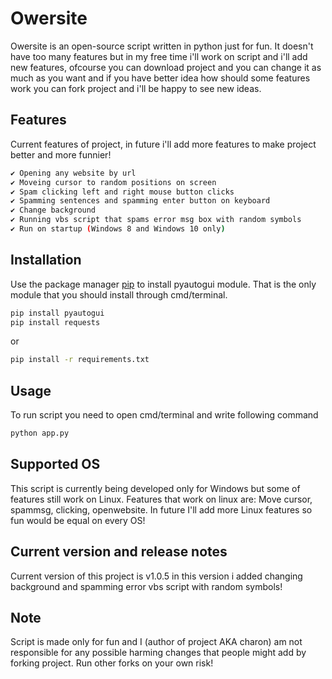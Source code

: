 # Owersite

Owersite is an open-source script written in python just for fun. It doesn't have too many features but in my free time i'll work on script and i'll add new features, ofcourse you can download project and you can change it as much as you want and if you have better idea how should some features work you can fork project and i'll be happy to see new ideas.

## Features

Current features of project, in future i'll add more features to make project better and more funnier!

```bash
✔️ Opening any website by url
✔️ Moveing cursor to random positions on screen
✔️ Spam clicking left and right mouse button clicks
✔️ Spamming sentences and spamming enter button on keyboard
✔️ Change background
✔️ Running vbs script that spams error msg box with random symbols
✔️ Run on startup (Windows 8 and Windows 10 only)
```
## Installation

Use the package manager [pip](https://pip.pypa.io/en/stable/) to install pyautogui module. That is the only module that you should install through cmd/terminal.

```bash
pip install pyautogui
pip install requests
```
or
```bash
pip install -r requirements.txt
```

## Usage

To run script you need to open cmd/terminal and write following command

```python
python app.py
```

## Supported OS

This script is currently being developed only for Windows but some of features still work on Linux. Features that work on linux are: Move cursor, spammsg, clicking, openwebsite. In future I'll add more Linux features so fun would be equal on every OS!

## Current version and release notes

Current version of this project is v1.0.5 in this version i added changing background and spamming error vbs script with random symbols!

## Note

Script is made only for fun and I (author of project AKA charon) am not responsible for any possible harming changes that people might add by forking project. Run other forks on your own risk!
